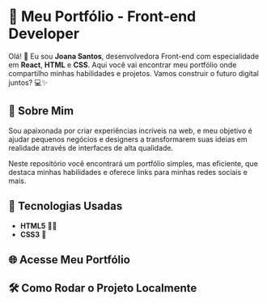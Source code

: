 # 🚀 Meu Portfólio - Front-end Developer

Olá! 👋 Eu sou **Joana Santos**, desenvolvedora Front-end com especialidade em **React**, **HTML** e **CSS**. Aqui você vai encontrar meu portfólio onde compartilho minhas habilidades e projetos. Vamos construir o futuro digital juntos? 💻✨

## 💼 Sobre Mim

Sou apaixonada por criar experiências incríveis na web, e meu objetivo é ajudar pequenos negócios e designers a transformarem suas ideias em realidade através de interfaces de alta qualidade.

Neste repositório você encontrará um portfólio simples, mas eficiente, que destaca minhas habilidades e oferece links para minhas redes sociais e mais.

## 🔧 Tecnologias Usadas

- **HTML5** 🧑‍💻
- **CSS3** 🎨

## 🌐 Acesse Meu Portfólio

## 🛠️ Como Rodar o Projeto Localmente
